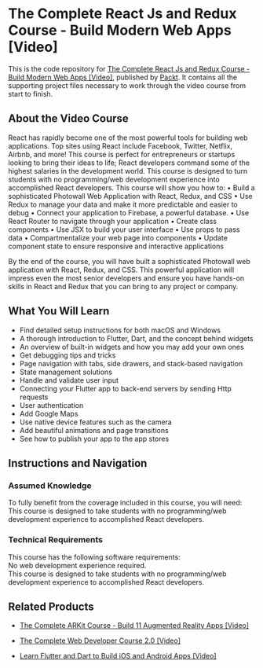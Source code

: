 # The Complete React Js and Redux Course - Build Modern Web Apps [Video]
This is the code repository for [The Complete React Js and Redux Course - Build Modern Web Apps [Video]](https://www.packtpub.com/web-development/complete-react-js-and-redux-course-build-modern-web-apps-video?utm_source=github&utm_medium=repository&utm_campaign=9781789950656), published by [Packt](https://www.packtpub.com/?utm_source=github). It contains all the supporting project files necessary to work through the video course from start to finish.
## About the Video Course
React has rapidly become one of the most powerful tools for building web applications. Top sites using React include Facebook, Twitter, Netflix, Airbnb, and more! This course is perfect for entrepreneurs or startups looking to bring their ideas to life; React developers command some of the highest salaries in the development world. This course is designed to turn students with no programming/web development experience into accomplished React developers.
This course will show you how to:
• Build a sophisticated Photowall Web Application with React, Redux, and CSS
• Use Redux to manage your data and make it more predictable and easier to debug
• Connect your application to Firebase, a powerful database.
• Use React Router to navigate through your application
• Create class components
• Use JSX to build your user interface
• Use props to pass data
• Compartmentalize your web page into components
• Update component state to ensure responsive and interactive applications

By the end of the course, you will have built a sophisticated Photowall web application with React, Redux, and CSS. This powerful application will impress even the most senior developers and ensure you have hands-on skills in React and Redux that you can bring to any project or company.

<H2>What You Will Learn</H2>
<DIV class=book-info-will-learn-text>
<UL>
<LI>Find detailed setup instructions for both macOS and Windows 
<LI>A thorough introduction to Flutter, Dart, and the concept behind widgets 
<LI>An overview of built-in widgets and how you may add your own ones 
<LI>Get debugging tips and tricks 
<LI>Page navigation with tabs, side drawers, and stack-based navigation 
<LI>State management solutions 
<LI>Handle and validate user input 
<LI>Connecting your Flutter app to back-end servers by sending Http requests 
<LI>User authentication 
<LI>Add Google Maps 
<LI>Use native device features such as the camera 
<LI>Add beautiful animations and page transitions 
<LI>See how to publish your app to the app stores </LI></UL></DIV>

## Instructions and Navigation
### Assumed Knowledge
To fully benefit from the coverage included in this course, you will need:<br/>
This course is designed to take students with no programming/web development experience to accomplished React developers.
### Technical Requirements
This course has the following software requirements:<br/>
No web development experience required.<br/>This course is designed to take students with no programming/web development experience to accomplished React developers.

## Related Products
* [The Complete ARKit Course - Build 11 Augmented Reality Apps [Video]](https://www.packtpub.com/application-development/complete-arkit-course-build-11-augmented-reality-apps-video?utm_source=github&utm_medium=repository&utm_campaign=9781789958775)

* [The Complete Web Developer Course 2.0 [Video]](https://www.packtpub.com/web-development/complete-web-developer-course-20-video?utm_source=github&utm_medium=repository&utm_campaign=9781789618594)

* [Learn Flutter and Dart to Build iOS and Android Apps [Video]](https://www.packtpub.com/application-development/learn-flutter-and-dart-build-ios-and-android-apps-video?utm_source=github&utm_medium=repository&utm_campaign=9781789951998)

